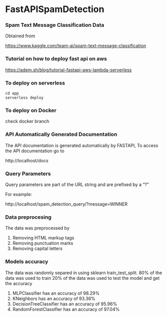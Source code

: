 # FastAPISpamDetection

### Spam Text Message Classification Data
Obtained from

https://www.kaggle.com/team-ai/spam-text-message-classification

### Tutorial on how to deploy fast api on aws
https://adem.sh/blog/tutorial-fastapi-aws-lambda-serverless

### To deploy on serverless
```
cd app
serverless deploy
```

### To deploy on Docker
check docker branch

### API Automatically Generated Documentation
The API documentation is generated automatically by FASTAPI, 
To access the API documentation go to 

http://localhost/docs

### Query Parameters
Query parameters are part of the URL string and are prefixed by a “?”

For example:

http://localhost/spam_detection_query/?message=WINNER


### Data preprocesing  
The data was preprocessed by 
1. Removing HTML markup tags
1. Removing punctuation marks
1. Removing capital letters

### Models accuracy 
The data was randomly separed in using sklearn train_test_split.
80% of the data was used to train 
20% of the data was used to test the model and get the accuracy

1. MLPClassifier has an accuracy of 98.29%
1. KNeighbors has an accuracy of 93.36%
1. DecisionTreeClassifier has an accuracy of 95.96%
1. RandomForestClassifier has an accuracy of 97.04%
